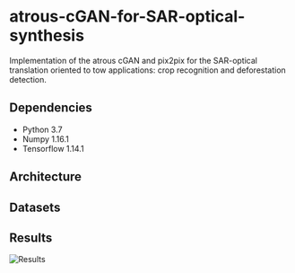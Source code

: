 

# atrous-cGAN-for-SAR-optical-synthesis

Implementation of the atrous cGAN and pix2pix for the SAR-optical translation oriented to tow applications: crop recognition and deforestation detection.

## Dependencies

- Python 3.7
- Numpy 1.16.1
- Tensorflow 1.14.1

## Architecture



## Datasets

## Results


![Results](https://github.com/sthalles/sthalles.github.io/blob/master/assets/deep_segmentation_network/results1.png)
